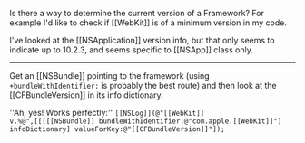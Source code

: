 

Is there a way to determine the current version of a Framework? For example I'd like to check if [[WebKit]] is of a minimum version in my code.

I've looked at the [[NSApplication]] version info, but that only seems to indicate up to 10.2.3, and seems specific to [[NSApp]] class only.

----

Get an [[NSBundle]] pointing to the framework (using <code>+bundleWithIdentifier:</code> is probably the best route) and then look at the [[CFBundleVersion]] in its info dictionary.

''Ah, yes! Works perfectly:''
<code>[[NSLog]](@"[[WebKit]] v.%@",[[[[[NSBundle]] bundleWithIdentifier:@"com.apple.[[WebKit]]"] infoDictionary] valueForKey:@"[[CFBundleVersion]]"]);
</code>